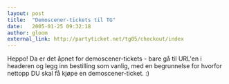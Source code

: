 ```yaml
---
layout: post
title:  "Demoscener-tickets til TG"
date:   2005-01-25 09:32:18
author: gloom
external_link: http://partyticket.net/tg05/checkout/index
---
```

Heppo! Da er det åpnet for demoscener-tickets - bare gå til URL'en i
headeren og legg inn bestilling som vanlig, med en begrunnelse for
hvorfor nettopp DU skal få kjøpe en demoscener-ticket. :)

